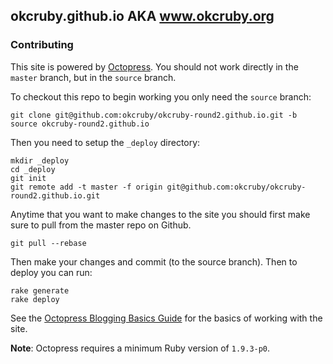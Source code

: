 ## okcruby.github.io AKA www.okcruby.org

### Contributing

This site is powered by [Octopress](http://octopress.org/).  You should not work directly in the
`master` branch, but in the `source` branch.

To checkout this repo to begin working you only need the `source`
branch:

```
git clone git@github.com:okcruby/okcruby-round2.github.io.git -b source okcruby-round2.github.io
```

Then you need to setup the `_deploy` directory:

```    
mkdir _deploy
cd _deploy
git init
git remote add -t master -f origin git@github.com:okcruby/okcruby-round2.github.io.git
```

Anytime that you want to make changes to the site you should first make
sure to pull from the master repo on Github.

```
git pull --rebase
```

Then make your changes and commit (to the source branch).  Then to deploy
you can run:

```
rake generate
rake deploy
```




See the [Octopress Blogging Basics Guide](http://octopress.org/docs/blogging/) for the basics of working with the site.

**Note**: Octopress requires a minimum Ruby version of `1.9.3-p0`.
